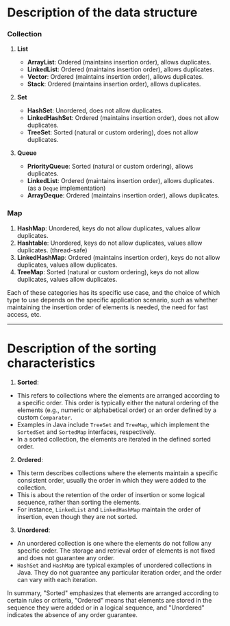 # Description of the data structure

### Collection

1. **List**
   
   - **ArrayList**: Ordered (maintains insertion order), allows duplicates.
   - **LinkedList**: Ordered (maintains insertion order), allows duplicates.
   - **Vector**: Ordered (maintains insertion order), allows duplicates.
   - **Stack**: Ordered (maintains insertion order), allows duplicates.

2. **Set**
   
   - **HashSet**: Unordered, does not allow duplicates.
   - **LinkedHashSet**: Ordered (maintains insertion order), does not allow duplicates.
   - **TreeSet**: Sorted (natural or custom ordering), does not allow duplicates.

3. **Queue**
   
   - **PriorityQueue**: Sorted (natural or custom ordering), allows duplicates.
   - **LinkedList**: Ordered (maintains insertion order), allows duplicates. (as a `Deque` implementation)
   - **ArrayDeque**: Ordered (maintains insertion order), allows duplicates.

### Map

1. **HashMap**: Unordered, keys do not allow duplicates, values allow duplicates.
2. **Hashtable**: Unordered, keys do not allow duplicates, values allow duplicates. (thread-safe)
3. **LinkedHashMap**: Ordered (maintains insertion order), keys do not allow duplicates, values allow duplicates.
4. **TreeMap**: Sorted (natural or custom ordering), keys do not allow duplicates, values allow duplicates.

Each of these categories has its specific use case, and the choice of which type to use depends on the specific application scenario, such as whether maintaining the insertion order of elements is needed, the need for fast access, etc.

---
# Description of the sorting characteristics 
1. **Sorted**:
  
  - This refers to collections where the elements are arranged according to a specific order. This order is typically either the natural ordering of the elements (e.g., numeric or alphabetical order) or an order defined by a custom `Comparator`.
  - Examples in Java include `TreeSet` and `TreeMap`, which implement the `SortedSet` and `SortedMap` interfaces, respectively.
  - In a sorted collection, the elements are iterated in the defined sorted order.
2. **Ordered**:
  
  - This term describes collections where the elements maintain a specific consistent order, usually the order in which they were added to the collection.
  - This is about the retention of the order of insertion or some logical sequence, rather than sorting the elements.
  - For instance, `LinkedList` and `LinkedHashMap` maintain the order of insertion, even though they are not sorted.
3. **Unordered**:
  
  - An unordered collection is one where the elements do not follow any specific order. The storage and retrieval order of elements is not fixed and does not guarantee any order.
  - `HashSet` and `HashMap` are typical examples of unordered collections in Java. They do not guarantee any particular iteration order, and the order can vary with each iteration.

In summary, "Sorted" emphasizes that elements are arranged according to certain rules or criteria, "Ordered" means that elements are stored in the sequence they were added or in a logical sequence, and "Unordered" indicates the absence of any order guarantee.
